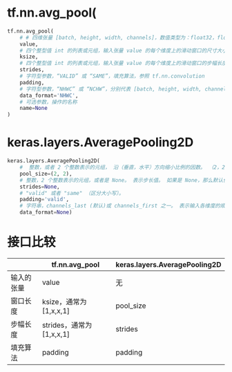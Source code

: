 # tf.nn.avg_pool(

```python    
tf.nn.avg_pool(
    # # 四维张量 [batch, height, width, channels]，数值类型为：float32，float64， qint8， quint8，qint32
    value,
    # 四个整型值 int 的列表或元组，输入张量 value 的每个维度上的滑动窗口的尺寸大小 
    ksize,
    # 四个整型值 int 的列表或元组，输入张量 value 的每个维度上的滑动窗口的步幅长度
    strides,
    # 字符型参数，“VALID” 或 “SAME”，填充算法，参照 tf.nn.convolution
    padding,
    # 字符型参数，“NHWC” 或 “NCHW”，分别代表 [batch, height, width, channels] 和 [batch, height, channels , width]
    data_format='NHWC',
    # 可选参数，操作的名称
    name=None
)
```

# keras.layers.AveragePooling2D

```python
keras.layers.AveragePooling2D(
    #  整数，或者 2 个整数表示的元组， 沿（垂直，水平）方向缩小比例的因数。 （2，2）会把输入张量的两个维度都缩小一半。 如果只使用一个整数，那么两个维度都会使用同样的窗口长度。
    pool_size=(2, 2), 
    # 整数，2 个整数表示的元组，或者是 None。 表示步长值。 如果是 None，那么默认值是 pool_size。
    strides=None,
    # "valid" 或者 "same" （区分大小写）。
    padding='valid', 
    # 字符串，channels_last (默认)或 channels_first 之一。 表示输入各维度的顺序。 channels_last 代表尺寸是 (batch, height, width, channels) 的输入张量， 而 channels_first 代表尺寸是 (batch, channels, height, width) 的输入张量。 默认值根据 Keras 配置文件 ~/.keras/keras.json 中的 image_data_format 值来设置。 如果还没有设置过，那么默认值就是 "channels_last"。
    data_format=None)
```

# 接口比较

||tf.nn.avg_pool|keras.layers.AveragePooling2D|
|---|---|---|
|输入的张量|value|无|
|窗口长度|ksize，通常为[1,x,x,1]|pool_size|
|步幅长度|strides，通常为[1,x,x,1]|strides|
|填充算法|padding|padding|
